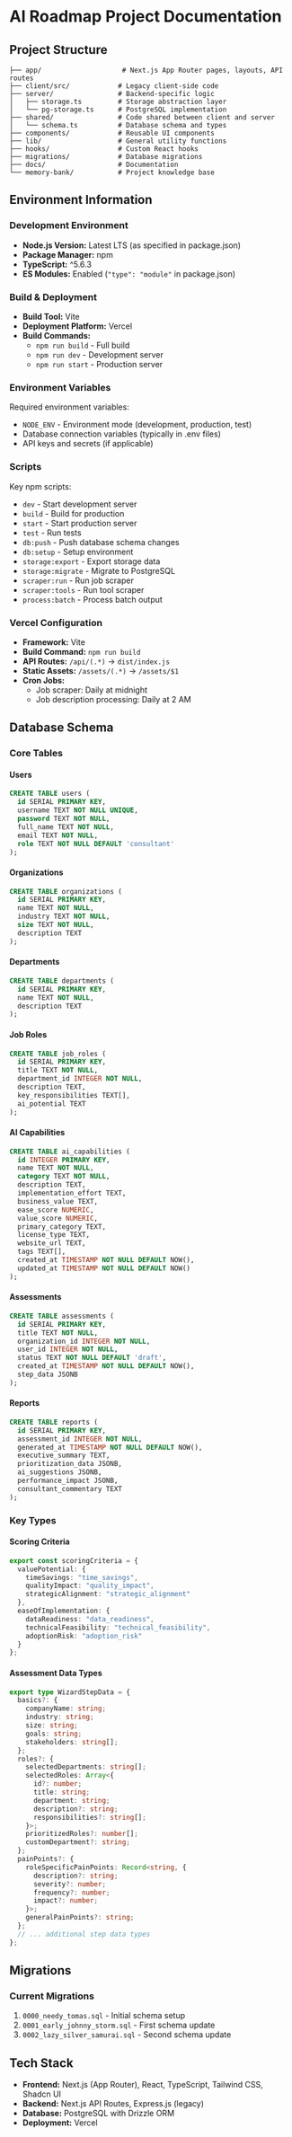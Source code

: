# AI Roadmap Project Documentation

## Project Structure

```
├── app/                    # Next.js App Router pages, layouts, API routes
├── client/src/            # Legacy client-side code
├── server/                # Backend-specific logic
│   ├── storage.ts         # Storage abstraction layer
│   └── pg-storage.ts      # PostgreSQL implementation
├── shared/                # Code shared between client and server
│   └── schema.ts          # Database schema and types
├── components/            # Reusable UI components
├── lib/                   # General utility functions
├── hooks/                 # Custom React hooks
├── migrations/            # Database migrations
├── docs/                  # Documentation
└── memory-bank/           # Project knowledge base
```

## Environment Information

### Development Environment
- **Node.js Version:** Latest LTS (as specified in package.json)
- **Package Manager:** npm
- **TypeScript:** ^5.6.3
- **ES Modules:** Enabled (`"type": "module"` in package.json)

### Build & Deployment
- **Build Tool:** Vite
- **Deployment Platform:** Vercel
- **Build Commands:**
  - `npm run build` - Full build
  - `npm run dev` - Development server
  - `npm run start` - Production server

### Environment Variables
Required environment variables:
- `NODE_ENV` - Environment mode (development, production, test)
- Database connection variables (typically in .env files)
- API keys and secrets (if applicable)

### Scripts
Key npm scripts:
- `dev` - Start development server
- `build` - Build for production
- `start` - Start production server
- `test` - Run tests
- `db:push` - Push database schema changes
- `db:setup` - Setup environment
- `storage:export` - Export storage data
- `storage:migrate` - Migrate to PostgreSQL
- `scraper:run` - Run job scraper
- `scraper:tools` - Run tool scraper
- `process:batch` - Process batch output

### Vercel Configuration
- **Framework:** Vite
- **Build Command:** `npm run build`
- **API Routes:** `/api/(.*)` -> `dist/index.js`
- **Static Assets:** `/assets/(.*)` -> `/assets/$1`
- **Cron Jobs:**
  - Job scraper: Daily at midnight
  - Job description processing: Daily at 2 AM

## Database Schema

### Core Tables

#### Users
```sql
CREATE TABLE users (
  id SERIAL PRIMARY KEY,
  username TEXT NOT NULL UNIQUE,
  password TEXT NOT NULL,
  full_name TEXT NOT NULL,
  email TEXT NOT NULL,
  role TEXT NOT NULL DEFAULT 'consultant'
);
```

#### Organizations
```sql
CREATE TABLE organizations (
  id SERIAL PRIMARY KEY,
  name TEXT NOT NULL,
  industry TEXT NOT NULL,
  size TEXT NOT NULL,
  description TEXT
);
```

#### Departments
```sql
CREATE TABLE departments (
  id SERIAL PRIMARY KEY,
  name TEXT NOT NULL,
  description TEXT
);
```

#### Job Roles
```sql
CREATE TABLE job_roles (
  id SERIAL PRIMARY KEY,
  title TEXT NOT NULL,
  department_id INTEGER NOT NULL,
  description TEXT,
  key_responsibilities TEXT[],
  ai_potential TEXT
);
```

#### AI Capabilities
```sql
CREATE TABLE ai_capabilities (
  id INTEGER PRIMARY KEY,
  name TEXT NOT NULL,
  category TEXT NOT NULL,
  description TEXT,
  implementation_effort TEXT,
  business_value TEXT,
  ease_score NUMERIC,
  value_score NUMERIC,
  primary_category TEXT,
  license_type TEXT,
  website_url TEXT,
  tags TEXT[],
  created_at TIMESTAMP NOT NULL DEFAULT NOW(),
  updated_at TIMESTAMP NOT NULL DEFAULT NOW()
);
```

#### Assessments
```sql
CREATE TABLE assessments (
  id SERIAL PRIMARY KEY,
  title TEXT NOT NULL,
  organization_id INTEGER NOT NULL,
  user_id INTEGER NOT NULL,
  status TEXT NOT NULL DEFAULT 'draft',
  created_at TIMESTAMP NOT NULL DEFAULT NOW(),
  step_data JSONB
);
```

#### Reports
```sql
CREATE TABLE reports (
  id SERIAL PRIMARY KEY,
  assessment_id INTEGER NOT NULL,
  generated_at TIMESTAMP NOT NULL DEFAULT NOW(),
  executive_summary TEXT,
  prioritization_data JSONB,
  ai_suggestions JSONB,
  performance_impact JSONB,
  consultant_commentary TEXT
);
```

### Key Types

#### Scoring Criteria
```typescript
export const scoringCriteria = {
  valuePotential: {
    timeSavings: "time_savings",
    qualityImpact: "quality_impact",
    strategicAlignment: "strategic_alignment"
  },
  easeOfImplementation: {
    dataReadiness: "data_readiness",
    technicalFeasibility: "technical_feasibility",
    adoptionRisk: "adoption_risk"
  }
};
```

#### Assessment Data Types
```typescript
export type WizardStepData = {
  basics?: {
    companyName: string;
    industry: string;
    size: string;
    goals: string;
    stakeholders: string[];
  };
  roles?: {
    selectedDepartments: string[];
    selectedRoles: Array<{
      id?: number;
      title: string;
      department: string;
      description?: string;
      responsibilities?: string[];
    }>;
    prioritizedRoles?: number[];
    customDepartment?: string;
  };
  painPoints?: {
    roleSpecificPainPoints: Record<string, {
      description?: string;
      severity?: number;
      frequency?: number;
      impact?: number;
    }>;
    generalPainPoints?: string;
  };
  // ... additional step data types
};
```

## Migrations

### Current Migrations
1. `0000_needy_tomas.sql` - Initial schema setup
2. `0001_early_johnny_storm.sql` - First schema update
3. `0002_lazy_silver_samurai.sql` - Second schema update

## Tech Stack

- **Frontend:** Next.js (App Router), React, TypeScript, Tailwind CSS, Shadcn UI
- **Backend:** Next.js API Routes, Express.js (legacy)
- **Database:** PostgreSQL with Drizzle ORM
- **Deployment:** Vercel
